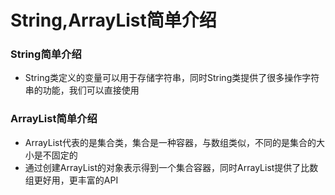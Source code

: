 # String,ArrayList简单介绍

### String简单介绍

* String类定义的变量可以用于存储字符串，同时String类提供了很多操作字符串的功能，我们可以直接使用

### ArrayList简单介绍

* ArrayList代表的是集合类，集合是一种容器，与数组类似，不同的是集合的大小是不固定的
* 通过创建ArrayList的对象表示得到一个集合容器，同时ArrayList提供了比数组更好用，更丰富的API
